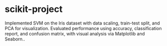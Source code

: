 # scikit-project
Implemented SVM on the Iris dataset with data scaling, train-test split, and PCA for visualization. Evaluated performance using accuracy, classification report, and confusion matrix, with visual analysis via Matplotlib and Seaborn..
